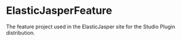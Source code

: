 ElasticJasperFeature
====================

The feature project used in the ElasticJasper site for the Studio Plugin distribution.
